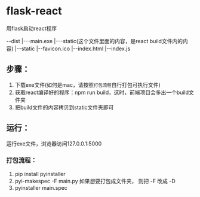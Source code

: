 # flask-react

用flask启动react程序

--dist
    |---main.exe
    |---static(这个文件里面的内容，是react build文件内的内容)
          |--static
          |--favicon.ico
          |--index.html
          |--index.js


## 步骤：
1. 下载exe文件(如何是mac，请按照`打包流程`自行打包可执行文件)
2. 获取react编译好的程序：npm run build，这时，前端项目会多出一个build文件夹
3. 把build文件的内容拷贝到static文件夹即可

## 运行：
运行exe文件，浏览器访问127.0.0.1:5000

### 打包流程：

1. pip install pyinstaller
2. pyi-makespec -F  main.py
   如果想要打包成文件夹， 则把 -F 改成 -D
3. pyinstaller main.spec
